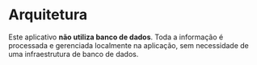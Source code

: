 # Arquitetura

Este aplicativo **não utiliza banco de dados**. Toda a informação é processada e gerenciada localmente na aplicação, sem necessidade de uma infraestrutura de banco de dados.

